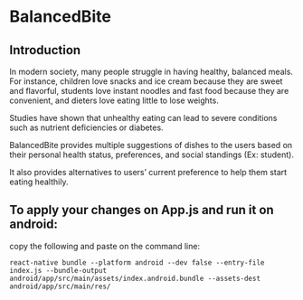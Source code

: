 # BalancedBite
## Introduction
In modern society, many people struggle in having healthy, balanced meals. For
instance, children love snacks and ice cream because they are sweet and
flavorful, students love instant noodles and fast food because they are
convenient, and dieters love eating little to lose weights.
  
Studies have shown that unhealthy eating can lead to severe conditions such as
nutrient deficiencies or diabetes.
  
BalancedBite provides multiple suggestions of dishes to the users based on their
personal health status, preferences, and social standings (Ex: student).
  
It also provides alternatives to users’ current preference to help them start
eating healthily.
## To apply your changes on App.js and run it on android:
copy the following and paste on the command line:
  
```react-native bundle --platform android --dev false --entry-file index.js --bundle-output android/app/src/main/assets/index.android.bundle --assets-dest android/app/src/main/res/```

